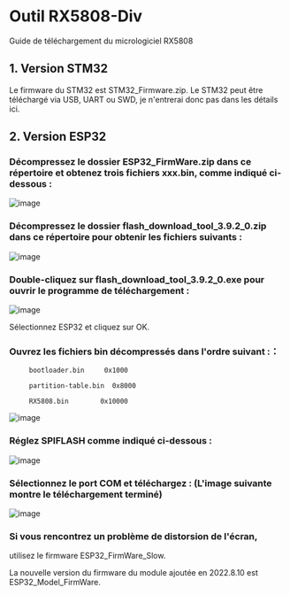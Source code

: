 # Outil RX5808-Div
Guide de téléchargement du micrologiciel RX5808


## 1. Version STM32

Le firmware du STM32 est STM32_Firmware.zip. Le STM32 peut être téléchargé via USB, UART ou SWD, je n'entrerai donc pas dans les détails ici.

## 2. Version ESP32


### Décompressez le dossier ESP32_FirmWare.zip dans ce répertoire et obtenez trois fichiers xxx.bin, comme indiqué ci-dessous :

![image](https://user-images.githubusercontent.com/66466560/183941319-5b98264a-7aaf-42ed-a1c0-3359cdcafc04.png)

### Décompressez le dossier flash_download_tool_3.9.2_0.zip dans ce répertoire pour obtenir les fichiers suivants :


![image](https://user-images.githubusercontent.com/66466560/183941369-ae1474e4-ccc6-4826-a105-4ce33f092943.png)
 
### Double-cliquez sur flash_download_tool_3.9.2_0.exe pour ouvrir le programme de téléchargement :


![image](https://user-images.githubusercontent.com/66466560/183941402-a557a9e5-d548-456c-b53c-5481e826d153.png)

Sélectionnez ESP32 et cliquez sur OK.

### Ouvrez les fichiers bin décompressés dans l'ordre suivant :：

         bootloader.bin     0x1000
         
         partition-table.bin  0x8000
         
         RX5808.bin        0x10000 
         
 ![image](https://user-images.githubusercontent.com/66466560/183941506-98f46ba4-1fad-475d-91d7-f391da223f43.png)

### Réglez SPIFLASH comme indiqué ci-dessous :


![image](https://user-images.githubusercontent.com/66466560/183941552-d3622ece-0861-4cdc-a700-2601824ec92c.png)
 
### Sélectionnez le port COM et téléchargez : (L'image suivante montre le téléchargement terminé)
 
![image](https://user-images.githubusercontent.com/66466560/183941582-fadea089-f43e-490e-819a-48b0e2b0c2e5.png)

### Si vous rencontrez un problème de distorsion de l'écran,
utilisez le firmware ESP32_FirmWare_Slow.

La nouvelle version du firmware du module ajoutée en 2022.8.10 est ESP32_Model_FirmWare. 
